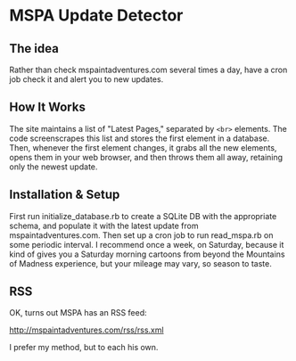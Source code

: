 MSPA Update Detector
====================

The idea
--------

Rather than check mspaintadventures.com several times a day, have a cron job check it and alert you to new updates.

How It Works
------------

The site maintains a list of "Latest Pages," separated by `<br>` elements. The code screenscrapes this list and stores the first element in a database. Then, whenever the first element changes, it grabs all the new elements, opens them in your web browser, and then throws them all away, retaining only the newest update.

Installation & Setup
--------------------

First run initialize_database.rb to create a SQLite DB with the appropriate schema, and populate it with the latest update from mspaintadventures.com. Then set up a cron job to run read_mspa.rb on some periodic interval. I recommend once a week, on Saturday, because it kind of gives you a Saturday morning cartoons from beyond the Mountains of Madness experience, but your mileage may vary, so season to taste.

RSS
---

OK, turns out MSPA has an RSS feed:

http://mspaintadventures.com/rss/rss.xml

I prefer my method, but to each his own.

